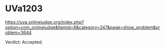 # UVa1203
https://uva.onlinejudge.org/index.php?option=com_onlinejudge&Itemid=8&category=247&page=show_problem&problem=3644

Verdict: Accepted.
